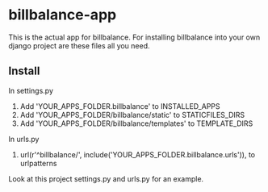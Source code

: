 billbalance-app
===============

This is the actual app for billbalance. For installing billbalance into your own django project are these files all you need.

Install
-------

In settings.py

1. Add 'YOUR_APPS_FOLDER.billbalance' to INSTALLED_APPS
2. Add 'YOUR_APPS_FOLDER/billbalance/static' to STATICFILES_DIRS
3. Add 'YOUR_APPS_FOLDER/billbalance/templates' to TEMPLATE_DIRS

In urls.py

1. url(r'^billbalance/', include('YOUR_APPS_FOLDER.billbalance.urls')), to urlpatterns

Look at this project settings.py and urls.py for an example.
